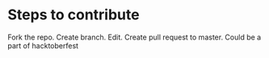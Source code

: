 # Steps to contribute
Fork the repo.
Create branch.
Edit.
Create pull request to master.
Could be a part of hacktoberfest
